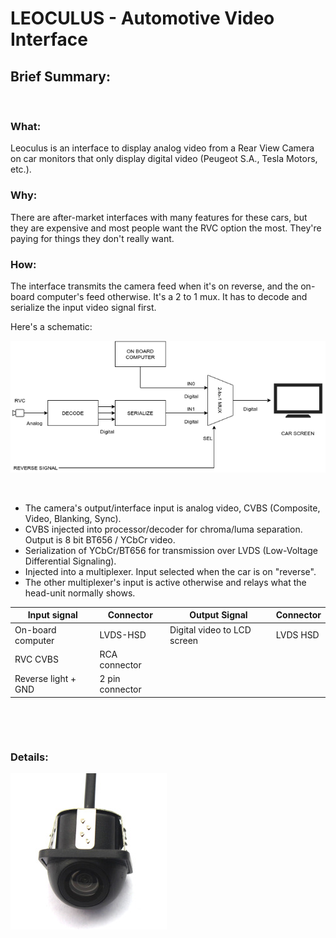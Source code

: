 # LEOCULUS - Automotive Video Interface

## Brief Summary:

&nbsp;

### What:

Leoculus is an interface to display analog video from a Rear View Camera on car monitors that only display digital video (Peugeot S.A., Tesla Motors, etc.). 


### Why:

There are after-market interfaces with many features for these cars, but they are expensive and most people want the RVC option the most. They're paying for things they don't really want. 


### How:
The interface transmits the camera feed when it's on reverse, and the on-board computer's feed otherwise. It's a 2 to 1 mux. It has to decode and serialize the input video signal first.

Here's a schematic:

![Schematic](https://github.com/jhadjar/Leoculus/blob/master/Doc/leoculus.png "Diagram explaining the process")

&nbsp;

* The camera's output/interface input is analog video, CVBS (Composite, Video, Blanking, Sync). 
* CVBS injected into processor/decoder for chroma/luma separation. Output is 8 bit BT656 / YCbCr video. 
* Serialization of YCbCr/BT656 for transmission over LVDS (Low-Voltage Differential Signaling).
* Injected into a multiplexer. Input selected when the car is on "reverse".
* The other multiplexer's input is active otherwise and relays what the head-unit normally shows.

| Input signal | Connector | Output Signal | Connector |
| --------------|-----------|----------------|-----------|
| On-board computer | LVDS-HSD | Digital video to LCD screen | LVDS HSD|
| RVC CVBS| RCA connector|
| Reverse light + GND | 2 pin connector|

&nbsp;

&nbsp;

### Details:

<img style="float: left;" src="https://github.com/jhadjar/Leoculus/blob/master/Doc/cam.jpg">

